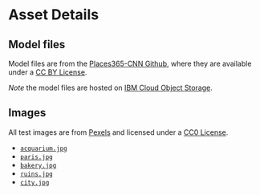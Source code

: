 # Asset Details

## Model files

Model files are from the [Places365-CNN Github](https://github.com/CSAILVision/places365), where they are available under a [CC BY License](https://creativecommons.org/licenses/by/4.0/).

_Note_ the model files are hosted on [IBM Cloud Object Storage](http://max-assets.s3-api.us-geo.objectstorage.softlayer.net/pytorch/places365/whole_resnet18_places365_python36.pth).

## Images

All test images are from [Pexels](https://www.pexels.com) and licensed under a [CC0 License](https://creativecommons.org/publicdomain/zero/1.0/).

* [`acquarium.jpg`](https://www.pexels.com/photo/black-and-gray-fish-889848/)
* [`paris.jpg`](https://www.pexels.com/photo/picture-of-eiffel-tower-338515/)
* [`bakery.jpg`](https://www.pexels.com/photo/bacon-rosemart-192933/)
* [`ruins.jpg`](https://www.pexels.com/photo/odeon-of-herodes-atticus-772686/)
* [`city.jpg`](https://www.pexels.com/photo/high-angle-view-of-cityscape-against-cloudy-sky-313782/)
